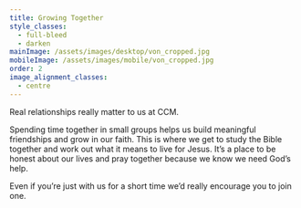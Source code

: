 ```yaml
---
title: Growing Together
style_classes:
  - full-bleed
  - darken
mainImage: /assets/images/desktop/von_cropped.jpg
mobileImage: /assets/images/mobile/von_cropped.jpg
order: 2
image_alignment_classes:
  - centre
---
```

Real relationships really matter to us at CCM.

Spending time together in small groups helps us build meaningful friendships and grow in our faith. This is where we get to study the Bible together and work out what it means to live for Jesus. It’s a place to be honest about our lives and pray together because we know we need God’s help. 

Even if you’re just with us for a short time we’d really encourage you to join one.

